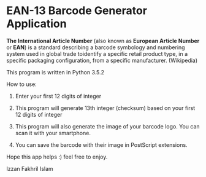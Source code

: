 EAN-13 Barcode Generator Application
====================================

**The International Article Number** (also known as **European Article Number** or **EAN**) is a standard describing a barcode symbology and numbering system used in global trade toidentify a specific retail product type, in a specific packaging configuration, from a specific manufacturer. (Wikipedia)

This program is written in Python 3.5.2

How to use:

1. Enter your first 12 digits of integer

2. This program will generate 13th integer (checksum) based on your first 12 digits of integer

3. This program will also generate the image of your barcode logo. You can scan it with your smartphone.

4. You can save the barcode with their image in PostScript extensions.

Hope this app helps :) feel free to enjoy.

Izzan Fakhril Islam

